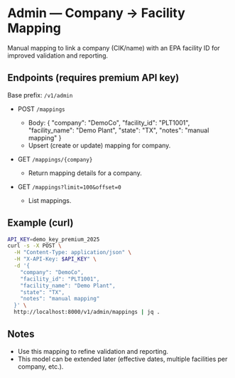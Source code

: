 # Admin — Company → Facility Mapping

Manual mapping to link a company (CIK/name) with an EPA facility ID for improved validation and reporting.

## Endpoints (requires premium API key)

Base prefix: `/v1/admin`

- POST `/mappings`
  - Body:
    {
      "company": "DemoCo",
      "facility_id": "PLT1001",
      "facility_name": "Demo Plant",
      "state": "TX",
      "notes": "manual mapping"
    }
  - Upsert (create or update) mapping for company.

- GET `/mappings/{company}`
  - Return mapping details for a company.

- GET `/mappings?limit=100&offset=0`
  - List mappings.

## Example (curl)

```bash
API_KEY=demo_key_premium_2025
curl -s -X POST \
  -H "Content-Type: application/json" \
  -H "X-API-Key: $API_KEY" \
  -d '{
    "company": "DemoCo",
    "facility_id": "PLT1001",
    "facility_name": "Demo Plant",
    "state": "TX",
    "notes": "manual mapping"
  }' \
  http://localhost:8000/v1/admin/mappings | jq .
```

## Notes

- Use this mapping to refine validation and reporting.
- This model can be extended later (effective dates, multiple facilities per company, etc.).

